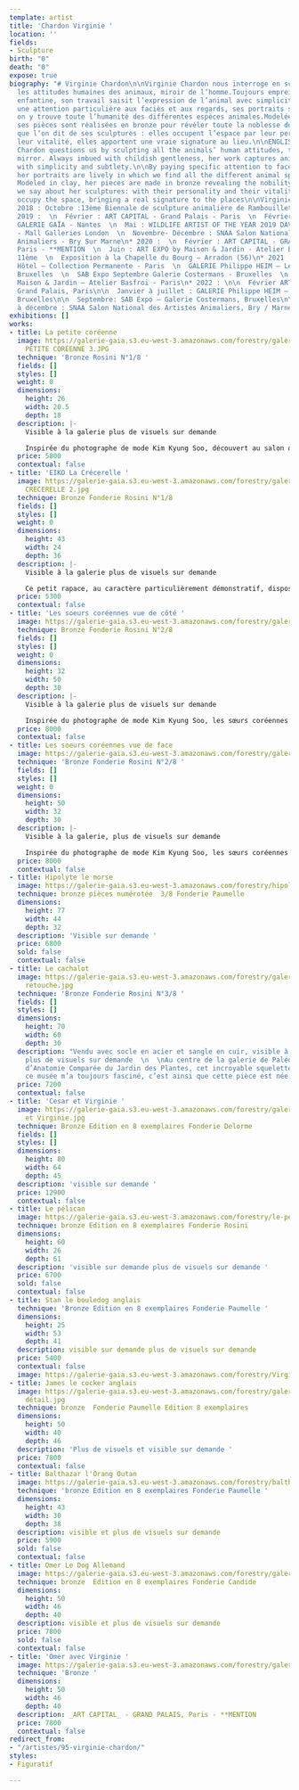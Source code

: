 ```yaml
---
template: artist
title: 'Chardon Virginie '
location: ''
fields:
- Sculpture
birth: "0"
death: "0"
expose: true
biography: "# Virginie Chardon\n\nVirginie Chardon nous interroge en sculptant toutes
  les attitudes humaines des animaux, miroir de l’homme.Toujours empreint d’une douceur
  enfantine, son travail saisit l’expression de l’animal avec simplicité et subtilité.\n\nPortant
  une attention particulière aux faciès et aux regards, ses portraits sont vivants,
  on y trouve toute l’humanité des différentes espèces animales.Modelées en terre,
  ses pièces sont réalisées en bronze pour révéler toute la noblesse du sujet.\n\nCe
  que l’on dit de ses sculptures : elles occupent l’espace par leur personnalité et
  leur vitalité, elles apportent une vraie signature au lieu.\n\nENGLISH VERSION\n\nVirginie
  Chardon questions us by sculpting all the animals’ human attitudes, the human being’s
  mirror. Always imbued with childish gentleness, her work captures animal’s expression
  with simplicity and subtlety.\n\nBy paying specific attention to faces and looks,
  her portraits are lively in which we find all the different animal species’ humanity.
  Modeled in clay, her pieces are made in bronze revealing the nobility of the model.\n\nWhat
  we say about her sculptures: with their personality and their vitality they strongly
  occupy the space, bringing a real signature to the places\n\nVirginie Chardon\n\n**EXPOSITIONS**\n\n*
  2018 : Octobre :13ème Biennale de sculpture animalière de Rambouillet – PRIX D’HONNEUR\n*
  2019 :  \n  Février : ART CAPITAL - Grand Palais - Paris  \n  Février à Avril :
  GALERIE GAÏA - Nantes  \n  Mai : WILDLIFE ARTIST OF THE YEAR 2019 DAVID SHEPERD
  - Mall Galleries London  \n  Novembre- Décembre : SNAA Salon Nationale des Artistes
  Animaliers - Bry Sur Marne\n* 2020 :  \n  Février : ART CAPITAL - GRAND PALAIS,
  Paris - **MENTION  \n  Juin : ART EXPO by Maison & Jardin - Atelier Basfroi - Paris
  11ème  \n  Exposition à la Chapelle du Bourg – Arradon (56)\n* 2021 :\n\n  LE BASILE
  Hôtel – Collection Permanente - Paris  \n  GALERIE Philippe HEIM – Les Sablons,
  Bruxelles  \n  SAB Expo Septembre Galerie Costermans - Bruxelles  \n  ART EXPO by
  Maison & Jardin – Atelier Basfroi - Paris\n* 2022 : \n\n  Février ART CAPITAL -
  Grand Palais, Paris\n\n  Janvier à juillet : GALERIE Philippe HEIM – Les Sablons,
  Bruxelles\n\n  Septembre: SAB Expo – Galerie Costermans, Bruxelles\n\n  Novembre
  à décembre : SNAA Salon National des Artistes Animaliers, Bry / Marne"
exhibitions: []
works:
- title: La petite coréenne
  image: https://galerie-gaia.s3.eu-west-3.amazonaws.com/forestry/galerie gaia - virgine-chardon-LA
    PETITE CORÉENNE 3.JPG
  technique: 'Bronze Rosini N°1/8 '
  fields: []
  styles: []
  weight: 0
  dimensions:
    height: 26
    width: 20.5
    depth: 18
  description: |-
    Visible à la galerie plus de visuels sur demande

    Inspirée du photographe de mode Kim Kyung Soo, découvert au salon de la photographie au Grand Palais. Cette petite fille recroqueviller sur son tabouret en habit traditionnel, dégage une certaine douceur et mélancolie.
  price: 5800
  contextual: false
- title: 'EIKO La Crécerelle '
  image: https://galerie-gaia.s3.eu-west-3.amazonaws.com/forestry/galerie gaia - virgine-chardon-LA
    CRECERELLE 2.jpg
  technique: Bronze Fonderie Rosini N°1/8
  fields: []
  styles: []
  weight: 0
  dimensions:
    height: 43
    width: 24
    depth: 36
  description: |-
    Visible à la galerie plus de visuels sur demande

    Ce petit rapace, au caractère particulièrement démonstratif, dispose de tout un panel de manifestations vocales. La plus connue étant la série de sons clairs qui lui aurait valu son nom.
  price: 5300
  contextual: false
- title: 'Les soeurs coréennes vue de côté '
  image: https://galerie-gaia.s3.eu-west-3.amazonaws.com/forestry/galerie gaia - virgine-chardon-IMG_9905photoshop.jpg
  technique: Bronze Fonderie Rosini N°2/8
  fields: []
  styles: []
  weight: 0
  dimensions:
    height: 32
    width: 50
    depth: 30
  description: |-
    Visible à la galerie plus de visuels sur demande

    Inspirée du photographe de mode Kim Kyung Soo, les sœurs coréennes mettent à l’honneur la splendeur des costumes traditionnels : le Hanbok, qu’elles portent lors de la fête ‘Chuseok’.
  price: 8000
  contextual: false
- title: Les soeurs coréennes vue de face
  image: https://galerie-gaia.s3.eu-west-3.amazonaws.com/forestry/galerie gaia - virgine-chardon-IMG_9893photoshop.jpg
  technique: 'Bronze Fonderie Rosini N°2/8 '
  fields: []
  styles: []
  weight: 0
  dimensions:
    height: 50
    width: 32
    depth: 30
  description: |-
    Visible à la galerie, plus de visuels sur demande

    Inspirée du photographe de mode Kim Kyung Soo, les sœurs coréennes mettent à l’honneur la splendeur des costumes traditionnels : le Hanbok, qu’elles portent lors de la fête ‘Chuseok’.
  price: 8000
  contextual: false
- title: Hipolyte le morse
  image: https://galerie-gaia.s3.eu-west-3.amazonaws.com/forestry/hipolyte-le-morse.jpg
  technique: bronze pièces numérotée  3/8 Fonderie Paumelle
  dimensions:
    height: 77
    width: 44
    depth: 32
  description: 'Visible sur demande '
  price: 6800
  sold: false
  contextual: false
- title: Le cachalot
  image: https://galerie-gaia.s3.eu-west-3.amazonaws.com/forestry/galerie-gaia-virginie-chardon-IMG_9741.jpg
    retouche.jpg
  technique: 'Bronze Fonderie Rosini N°3/8 '
  fields: []
  styles: []
  dimensions:
    height: 70
    width: 60
    depth: 30
  description: "Vendu avec socle en acier et sangle en cuir, visible à la galerie
    plus de visuels sur demande  \n  \nAu centre de la galerie de Paléontologie et
    d’Anatomie Comparée du Jardin des Plantes, cet incroyable squelette qui surplombe
    ce musée m’a toujours fasciné, c’est ainsi que cette pièce est née."
  price: 7200
  contextual: false
- title: 'Cesar et Virginie '
  image: https://galerie-gaia.s3.eu-west-3.amazonaws.com/forestry/galerie-gaia-virginie-chardon-Gorille
    et Virginie.jpg
  technique: Bronze Edition en 8 exemplaires Fonderie Delorme
  fields: []
  styles: []
  dimensions:
    height: 80
    width: 64
    depth: 45
  description: 'visible sur demande '
  price: 12900
  contextual: false
- title: Le pélican
  image: https://galerie-gaia.s3.eu-west-3.amazonaws.com/forestry/le-pelican.jpg
  technique: bronze Edition en 8 exemplaires Fonderie Rosini
  dimensions:
    height: 60
    width: 26
    depth: 61
  description: 'visible sur demande plus de visuels sur demande '
  price: 6700
  sold: false
  contextual: false
- title: Stan le bouledog anglais
  technique: 'Bronze Edition en 8 exemplaires Fonderie Paumelle '
  dimensions:
    height: 25
    width: 53
    depth: 41
  description: visible sur demande plus de visuels sur demande
  price: 5400
  contextual: false
  image: https://galerie-gaia.s3.eu-west-3.amazonaws.com/forestry/VirginieChardon-sculptureBronze-paris-STAN-442A2910.jpg
- title: James le cocker anglais
  image: https://galerie-gaia.s3.eu-west-3.amazonaws.com/forestry/galerie-gaia-virginie-chardon-STAN
    détail.jpg
  technique: bronze  Fonderie Paumelle Edition 8 exemplaires
  dimensions:
    height: 50
    width: 40
    depth: 46
  description: 'Plus de visuels et visible sur demande '
  price: 7800
  contextual: false
- title: Balthazar l'Orang Outan
  image: https://galerie-gaia.s3.eu-west-3.amazonaws.com/forestry/balthazar.jpg
  technique: 'bronze Edition en 8 exemplaires Fonderie Paumelle '
  dimensions:
    height: 43
    width: 30
    depth: 38
  description: visible et plus de visuels sur demande
  price: 5900
  sold: false
  contextual: false
- title: Omer Le Dog Allemand
  image: https://galerie-gaia.s3.eu-west-3.amazonaws.com/forestry/galerie-gaia-virginie-chardon-Omer.jpg
  technique: bronze  Edition en 8 exemplaires Fonderie Candide
  dimensions:
    height: 50
    width: 46
    depth: 40
  description: visible et plus de visuels sur demande
  price: 7800
  sold: false
  contextual: false
- title: 'Omer avec Virginie '
  image: https://galerie-gaia.s3.eu-west-3.amazonaws.com/forestry/galerie-gaia-virginie-chardon-portrait.jpg
  technique: 'Bronze '
  dimensions:
    height: 50
    width: 46
    depth: 40
  description: _ART CAPITAL_ - GRAND PALAIS, Paris - **MENTION
  price: 7800
  contextual: false
redirect_from:
- "/artistes/95-virginie-chardon/"
styles:
- Figuratif

---
```

